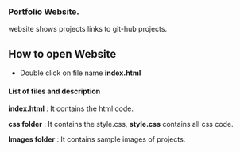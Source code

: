 ### Portfolio Website.
website shows projects links to git-hub projects.

## How to open Website
* Double click on file name **index.html**

#### List of files and description
**index.html** : It contains the html code.

**css folder** : It contains the style.css, **style.css** contains all css code.

**Images folder**  : It contains sample images of projects.
